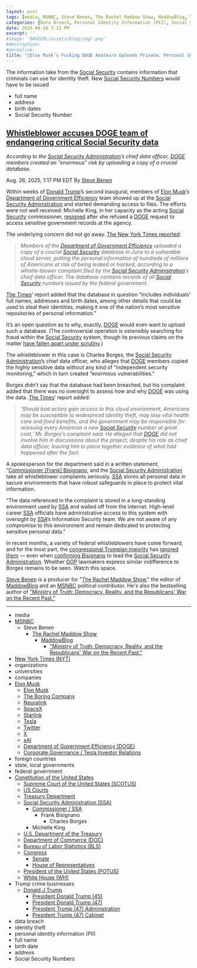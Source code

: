 ```yaml
---
layout: post
tags: [media, MSNBC, Steve Benen, The Rachel Maddow Show, MaddowBlog, “Ministry of Truth – Democracy Reality and the Republicans’ War on the Recent Past.”, New York Times (NYT), organizations, universities, companies, Elon Musk, Elon Musk, The Boring Company, Neuralink, SpaceX, Starlink, Tesla, Twitter, X, xAI, Department of Government Efficiency (DOGE), Corporate Governance / Tesla Investor Relations, foreign countries, state local governments, federal government, Constitution of the United States, Supreme Court of the United States (SCOTUS), US Courts, Treasury Department, Social Security Administration (SSA), Michelle King, Frank Bisignano, Charles Borges, U.S. Department of the Treasury, Department of Commerce (DOC), Bureau of Labor Statistics (BLS), Congress, Senate, House of Representatives, President of the United States (POTUS), White House (WH), Trump crime businesses, Donald J Trump, President Donald Trump (45), President Donald Trump (47), President Trump (47) Administration, President Trump (47) Cabinet, data breach, identity theft, personal identity information (PII), full name, birth date, address, Social Security Numbers]
categories: [Data Breach, Personal Identity Information (PII), Social Security Administration (SSA), Donald Trump, Department of Government Efficiency (DOGE), Elon Musk]
date: 2025-08-26 7:13 PM
excerpt: ''
#image: 'BASEURL/assets/blog/img/.png'
#description:
#permalink:
title: "🚨Elon Musk’s Fucking DOGE Amateurs Uploads Private, Personal Social Security Information to a Vulnerable Cloud Server. Identity Theft is Easy-Peasy! 🚨"
---
```


The information take from the [Social Security](https://www.ssa.gov/) contains information that criminals can use for identity theft. New [Social Security Numbers](https://www.ssa.gov/) would have to be issued 

- full name 
- address 
- birth dates
- Social Security Number

## [Whistleblower accuses DOGE team of endangering critical Social Security data](https://www.msnbc.com/rachel-maddow-show/maddowblog/whistleblower-accuses-doge-team-endangering-critical-social-security-d-rcna227264)

*According to the [Social Security Administration](https://www.ssa.gov/)’s chief data officer, [DOGE](https://doge.gov/) members created an “enormous” risk by uploading a copy of a crucial database.*

Aug. 26, 2025, 1:17 PM EDT
By [Steve Benen](https://www.msnbc.com/author/steve-benen-ncpn433601)

Within weeks of [Donald Trump](https://www.msnbc.com/rachel-maddow-show/maddowblog/trump-militarized-cities-lot-people-are-saying-maybe-d-dictator-rcna227039)’s second inaugural, members of [Elon Musk](https://www.msnbc.com/opinion/msnbc-opinion/elon-musk-third-party-republican-problems-rcna217847)’s [Department of Government Efficiency](https://doge.gov/) team showed up at the [Social Security Administration](https://www.ssa.gov/) and started demanding access to files. The efforts were not well received: Michelle King, in her capacity as the acting [Social Security](https://www.ssa.gov/) commissioner, [resigned](https://www.nbcnews.com/politics/doge/top-social-security-official-steps-disagreement-doge-sensitive-data-rcna192530) after she refused a [DOGE](https://doge.gov/) request to access sensitive government records at the agency.

The underlying concern did not go away. [The New York Times reported](https://www.nytimes.com/2025/08/26/us/politics/doge-social-security-data.html):

> *Members of the [Department of Government Efficiency](https://doge.gov/) uploaded a copy of a crucial [Social Security](https://www.ssa.gov/) database in June to a vulnerable cloud server, putting the personal information of hundreds of millions of Americans at risk of being leaked or hacked, according to a whistle-blower complaint filed by the [Social Security Administration](https://www.ssa.gov/)’s chief data officer. The database contains records of all [Social Security](https://www.ssa.gov/) numbers issued by the federal government.*

[The Times](https://www.nytimes.com/)’ report added that the database in question “includes individuals’ full names, addresses and birth dates, among other details that could be used to steal their identities, making it one of the nation’s most sensitive repositories of personal information.”

It’s an open question as to why, exactly, [DOGE](https://doge.gov/) would even want to upload such a database. (The controversial operation is ostensibly searching for fraud within the [Social Security](https://www.ssa.gov/) system, though its previous claims on the matter [have fallen apart under scrutiny](https://www.msnbc.com/rachel-maddow-show/maddowblog/jd-vance-peddles-familiar-false-claim-social-security-hotline-rcna199565).)

The whistleblower in this case is Charles Borges, the [Social Security Administration](https://www.ssa.gov/)’s chief data officer, who alleges that [DOGE](https://doge.gov/) members copied the highly sensitive data without any kind of “independent security monitoring,” which in turn created “enormous vulnerabilities.”

Borges didn’t say that the database had been breached, but his complaint added that there was no oversight to assess how and why [DOGE](https://doge.gov/) was using the data. [The Times](https://www.nytimes.com/)’ report added:

> *‘Should bad actors gain access to this cloud environment, Americans may be susceptible to widespread identity theft, may lose vital health care and food benefits, and the government may be responsible for reissuing every American a new [Social Security](https://www.ssa.gov/) number at great cost,’ Mr. Borges’s complaint said. He alleged that [DOGE](https://doge.gov/) did not involve him in discussions about the project, despite his role as chief data officer, leaving him to piece together evidence of what had happened after the fact.*

A spokesperson for the department said in a written statement, “[Commissioner \[Frank\] Bisignano](https://www.ssa.gov/agency/commissioner/), and the [Social Security Administration](https://www.ssa.gov/) take all whistleblower complaints seriously. [SSA](https://www.ssa.gov/) stores all personal data in secure environments that have robust safeguards in place to protect vital information.

“The data referenced in the complaint is stored in a long-standing environment used by [SSA](https://www.ssa.gov/) and walled off from the internet. High-level career [SSA](https://www.ssa.gov/) officials have administrative access to this system with oversight by [SSA](https://www.ssa.gov/)’s Information Security team. We are not aware of any compromise to this environment and remain dedicated to protecting sensitive personal data.”

In recent months, a variety of federal whistleblowers have come forward, and for the most part, the [congressional Trumpian majority](https://www.congress.gov/) has [ignored them](https://www.msnbc.com/rachel-maddow-show/maddowblog/chuck-grassley-national-whistleblower-day-rcna222229) — even when [confirming Bisignano](https://www.msnbc.com/rachel-maddow-show/maddowblog/republicans-confirm-trumps-divisive-choice-lead-social-security-admini-rcna205301) to lead the [Social Security Administration](https://www.ssa.gov/). Whether [GOP](https://www.gop.com/) lawmakers express similar indifference to Borges remains to be seen. Watch this space.

[Steve Benen](https://www.msnbc.com/author/steve-benen-ncpn433601) is a producer for "[The Rachel Maddow Show](https://www.msnbc.com/rachel-maddow-show)," the editor of [MaddowBlog](https://www.msnbc.com/rachel-maddow-show) and an [MSNBC](https://www.msnbc.com/) political contributor. He's also the bestselling author of ["Ministry of Truth: Democracy, Reality, and the Republicans' War on the Recent Past."](https://www.harpercollins.com/products/ministry-of-truth-steve-benen)

----
- media
- [MSNBC](https://www.msnbc.com/)
    - Steve Benen
        - [The Rachel Maddow Show](https://www.msnbc.com/rachel-maddow-show)
            - [MaddowBlog](https://www.msnbc.com/rachel-maddow-show) 
                - ["Ministry of Truth: Democracy, Reality, and the Republicans' War on the Recent Past."](https://www.harpercollins.com/products/ministry-of-truth-steve-benen)
- [New York Times (NYT)](https://www.nytimes.com/)
- organizations 
- universities 
- companies 
- [Elon Musk](https://ir.tesla.com/corporate/elon-musk)
    - [Elon Musk](https://x.com/elonmusk/)
    - [The Boring Company](https://www.boringcompany.com/)
    - [Neuralink](https://neuralink.com/)
    - [SpaceX](https://www.spacex.com/)
    - [Starlink](https://www.starlink.com/)
    - [Tesla](https://www.tesla.com/)
    - [Twitter](https://twitter.com/)
    - [ X ](https://x.com/)
    - [xAI](https://x.ai/) 
    - [Department of Government Efficiency (DOGE)](https://www.doge.gov/)
    - [Corporate Governance / Tesla Investor Relations](https://ir.tesla.com/corporate)
- foreign countries
- state, local governments 
- federal government 
- [Constitution of the United States](https://constitution.congress.gov/)
    - [Supreme Court of the United States (SCOTUS)](https://www.supremecourt.gov/)
    - [US Courts](https://www.uscourts.gov/)
    - [Treasury Department](https://home.treasury.gov/)
    - [Social Security Administration (SSA)](https://www.ssa.gov/)
        - [Commissioner / SSA](https://www.ssa.gov/agency/commissioner/)
            - Frank Bisignano 
                - Charles Borges
        - Michelle King 
    - [U.S. Department of the Treasury](https://home.treasury.gov/)
    - [Department of Commerce (DOC)](https://www.commerce.gov/)
    - [Bureau of Labor Statistics (BLS)](https://www.bls.gov/)
    - [Congress](https://www.congress.gov/)
        - [Senate](https://www.senate.gov/)
        - [House of Representatives](https://www.house.gov/)
    - [President of the United States (POTUS)](https://www.whitehouse.gov/)
    - [White House (WH)](https://www.whitehouse.gov/)
- Trump crime businesses 
    - [Donald J Trump](https://www.donaldjtrump.com/)
         - [President Donald Trump (45)](https://trumpwhitehouse.archives.gov/)
        - [President Donald Trump (47)](https://www.whitehouse.gov/administration/donald-j-trump/)
        - [President Trump (47) Administration](https://www.whitehouse.gov/administration/)
        - [President Trump (47) Cabinet](https://www.whitehouse.gov/administration/the-cabinet/)
- data breach 
- identity theft 
- personal identity information (PII)
- full name
- birth date
- address 
- Social Security Numbers 